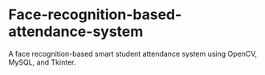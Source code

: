 # Face-recognition-based-attendance-system
A face recognition-based smart student attendance system using OpenCV, MySQL, and Tkinter.

